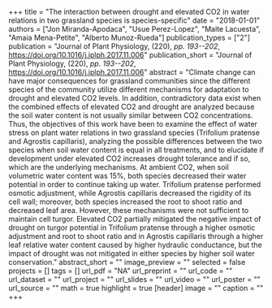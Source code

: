 +++
title = "The interaction between drought and elevated CO2 in water relations in two grassland species is species-specific"
date = "2018-01-01"
authors = ["Jon Miranda-Apodaca", "Usue Perez-Lopez", "Maite Lacuesta", "Amaia Mena-Petite", "Alberto Munoz-Rueda"]
publication_types = ["2"]
publication = "Journal of Plant Physiology, (220), _pp. 193--202_, https://doi.org/10.1016/j.jplph.2017.11.006"
publication_short = "Journal of Plant Physiology, (220), _pp. 193--202_, https://doi.org/10.1016/j.jplph.2017.11.006"
abstract = "Climate change can have major consequences for grassland communities since the different species of the community utilize different mechanisms for adaptation to drought and elevated CO2 levels. In addition, contradictory data exist when the combined effects of elevated CO2 and drought are analyzed because the soil water content is not usually similar between CO2 concentrations. Thus, the objectives of this work have been to examine the effect of water stress on plant water relations in two grassland species (Trifolium pratense and Agrostis capillaris), analyzing the possible differences between the two species when soil water content is equal in all treatments, and to elucidate if development under elevated CO2 increases drought tolerance and if so, which are the underlying mechanisms. At ambient CO2, when soil volumetric water content was 15%, both species decreased their water potential in order to continue taking up water. Trifolium pratense performed osmotic adjustment, while Agrostis capillaris decreased the rigidity of its cell wall; moreover, both species increased the root to shoot ratio and decreased leaf area. However, these mechanisms were not sufficient to maintain cell turgor. Elevated CO2 partially mitigated the negative impact of drought on turgor potential in Trifolium pratense through a higher osmotic adjustment and root to shoot ratio and in Agrostis capillaris through a higher leaf relative water content caused by higher hydraulic conductance, but the impact of drought was not mitigated in either species by higher soil water conservation."
abstract_short = ""
image_preview = ""
selected = false
projects = []
tags = []
url_pdf = "NA"
url_preprint = ""
url_code = ""
url_dataset = ""
url_project = ""
url_slides = ""
url_video = ""
url_poster = ""
url_source = ""
math = true
highlight = true
[header]
image = ""
caption = ""
+++
